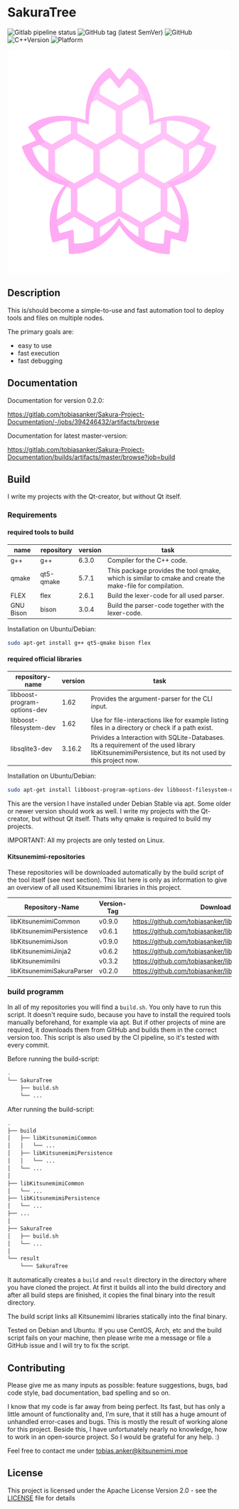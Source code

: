 # SakuraTree

![Gitlab pipeline status](https://img.shields.io/gitlab/pipeline/tobiasanker/SakuraTree?label=build%20and%20test&style=flat-square)
![GitHub tag (latest SemVer)](https://img.shields.io/github/v/tag/tobiasanker/SakuraTree?label=version&style=flat-square)
![GitHub](https://img.shields.io/github/license/tobiasanker/SakuraTree?style=flat-square)
![C++Version](https://img.shields.io/badge/c%2B%2B-14-blue?style=flat-square)
![Platform](https://img.shields.io/badge/platform-Linux--x64-lightgrey?style=flat-square)

<p align="center">
  <img src=".pictures/logo.png?raw=true" alt="Logo"/>
</p>


## Description

This is/should become a simple-to-use and fast automation tool to deploy tools and files on multiple nodes. 

The primary goals are:

* easy to use
* fast execution
* fast debugging


## Documentation

Documentation for version 0.2.0: 

https://gitlab.com/tobiasanker/Sakura-Project-Documentation/-/jobs/394246432/artifacts/browse

Documentation for latest master-version: 

https://gitlab.com/tobiasanker/Sakura-Project-Documentation/builds/artifacts/master/browse?job=build

## Build

I write my projects with the Qt-creator, but without Qt itself. 

### Requirements

#### required tools to build

name | repository | version | task
--- | --- | --- | ---
g++ | g++ | 6.3.0 | Compiler for the C++ code.
qmake | qt5-qmake | 5.7.1 | This package provides the tool qmake, which is similar to cmake and create the make-file for compilation.
FLEX | flex | 2.6.1 | Build the lexer-code for all used parser.
GNU Bison | bison | 3.0.4 | Build the parser-code together with the lexer-code.

Installation on Ubuntu/Debian:

```bash
sudo apt-get install g++ qt5-qmake bison flex
```

#### required official libraries

repository-name | version | task
--- | --- | ---
libboost-program-options-dev | 1.62 | Provides the argument-parser for the CLI input.
libboost-filesystem-dev | 1.62 | Use for file-interactions like for example listing files in a directory or check if a path exist.
libsqlite3-dev | 3.16.2 | Privides a Interaction with SQLite-Databases. Its a requirement of the used library libKitsunemimiPersistence, but its not used by this project now.

Installation on Ubuntu/Debian:

```bash
sudo apt-get install libboost-program-options-dev libboost-filesystem-dev libsqlite3-dev
```

This are the version I have installed under Debian Stable via apt. Some older or newer version should work as well. I write my projects with the Qt-creator, but without Qt itself. Thats why qmake is required to build my projects.

IMPORTANT: All my projects are only tested on Linux. 

#### Kitsunemimi-repositories

These repositories will be downloaded automatically by the build script of the tool itself (see next section). This list here is only as information to give an overview of all used Kitsunemimi libraries in this project.

Repository-Name | Version-Tag | Download-Path
--- | --- | ---
libKitsunemimiCommon | v0.9.0 |  https://github.com/tobiasanker/libKitsunemimiCommon.git
libKitsunemimiPersistence | v0.6.1 |  https://github.com/tobiasanker/libKitsunemimiPersistence.git
libKitsunemimiJson | v0.9.0 |  https://github.com/tobiasanker/libKitsunemimiJson.git
libKitsunemimiJinja2 | v0.6.2 |  https://github.com/tobiasanker/libKitsunemimiJinja2.git
libKitsunemimiIni | v0.3.2 |  https://github.com/tobiasanker/libKitsunemimiIni.git
libKitsunemimiSakuraParser | v0.2.0 |  https://github.com/tobiasanker/libKitsunemimiSakuraParser.git


### build programm

In all of my repositories you will find a `build.sh`. You only have to run this script. It doesn't require sudo, because you have to install the required tools manually beforehand, for example via apt. But if other projects of mine are required, it downloads them from GitHub and builds them in the correct version too. This script is also used by the CI pipeline, so it's tested with every commit.

Before running the build-script:

```bash
.
└── SakuraTree
    ├── build.sh
    └── ...
```

After running the build-script:

```bash
.
├── build
│   ├── libKitsunemimiCommon
│   │   └── ...
│   ├── libKitsunemimiPersistence
│   │   └── ...
│   └── ...
│
├── libKitsunemimiCommon
│   └── ...
├── libKitsunemimiPersistence
│   └── ...
├── ...
│
├── SakuraTree
│   ├── build.sh
│   └── ...
│
└── result
    └─── SakuraTree
```

It automatically creates a `build` and `result` directory in the directory where you have cloned the project. At first it builds all into the build directory and after all build steps are finished, it copies the final binary into the result directory.

The build script links all Kitsunemimi libraries statically into the final binary.

Tested on Debian and Ubuntu. If you use CentOS, Arch, etc and the build script fails on your machine, then please write me a message or file a GitHub issue and I will try to fix the script.


## Contributing

Please give me as many inputs as possible: feature suggestions, bugs, bad code style, bad documentation, bad spelling and so on. 

I know that my code is far away from being perfect. Its fast, but has only a little amount of functionality and, I'm sure, that it still has a huge amount of unhandled error-cases and bugs. This is mostly the result of working alone for this project. Beside this, I have unfortunately nearly no knowledge, how to work in an open-source project. So I would be grateful for any help. :)

Feel free to contact me under tobias.anker@kitsunemimi.moe

## License

This project is licensed under the Apache License Version 2.0 - see the [LICENSE](LICENSE) file for details
